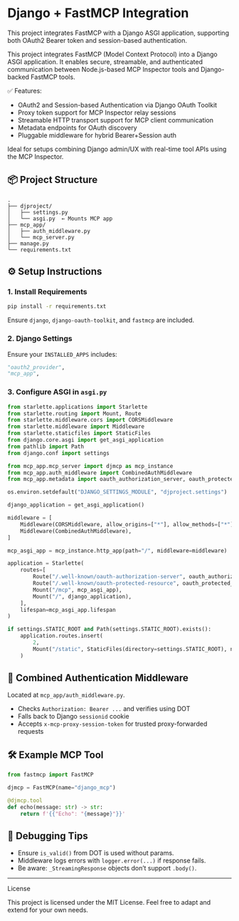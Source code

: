 
# Django + FastMCP Integration

This project integrates FastMCP with a Django ASGI application, supporting both OAuth2 Bearer token and session-based authentication.

This project integrates FastMCP (Model Context Protocol) into a Django ASGI application. It enables secure, streamable, and authenticated communication between Node.js-based MCP Inspector tools and Django-backed FastMCP tools.

✅ Features:
 - OAuth2 and Session-based Authentication via Django OAuth Toolkit
 - Proxy token support for MCP Inspector relay sessions
 - Streamable HTTP transport support for MCP client communication
 - Metadata endpoints for OAuth discovery
 - Pluggable middleware for hybrid Bearer+Session auth

Ideal for setups combining Django admin/UX with real-time tool APIs using the MCP Inspector.

## 📦 Project Structure

```
.
├── djproject/
│   ├── settings.py
│   └── asgi.py  ← Mounts MCP app
├── mcp_app/
│   ├── auth_middleware.py
│   └── mcp_server.py
├── manage.py
└── requirements.txt
```

## ⚙️ Setup Instructions

### 1. Install Requirements

```bash
pip install -r requirements.txt
```

Ensure `django`, `django-oauth-toolkit`, and `fastmcp` are included.

### 2. Django Settings

Ensure your `INSTALLED_APPS` includes:

```python
"oauth2_provider",
"mcp_app",
```

### 3. Configure ASGI in `asgi.py`

```python
from starlette.applications import Starlette
from starlette.routing import Mount, Route
from starlette.middleware.cors import CORSMiddleware
from starlette.middleware import Middleware
from starlette.staticfiles import StaticFiles
from django.core.asgi import get_asgi_application
from pathlib import Path
from django.conf import settings

from mcp_app.mcp_server import djmcp as mcp_instance
from mcp_app.auth_middleware import CombinedAuthMiddleware
from mcp_app.metadata import oauth_authorization_server, oauth_protected_resource

os.environ.setdefault("DJANGO_SETTINGS_MODULE", "djproject.settings")

django_application = get_asgi_application()

middleware = [
    Middleware(CORSMiddleware, allow_origins=["*"], allow_methods=["*"], allow_headers=["*"]),
    Middleware(CombinedAuthMiddleware),
]

mcp_asgi_app = mcp_instance.http_app(path="/", middleware=middleware)

application = Starlette(
    routes=[
        Route("/.well-known/oauth-authorization-server", oauth_authorization_server, methods=["GET", "OPTIONS"]),
        Route("/.well-known/oauth-protected-resource", oauth_protected_resource, methods=["GET", "OPTIONS"]),
        Mount("/mcp", mcp_asgi_app),
        Mount("/", django_application),
    ],
    lifespan=mcp_asgi_app.lifespan
)

if settings.STATIC_ROOT and Path(settings.STATIC_ROOT).exists():
    application.routes.insert(
        2,
        Mount("/static", StaticFiles(directory=settings.STATIC_ROOT), name="static")
    )
```

## 🔐 Combined Authentication Middleware

Located at `mcp_app/auth_middleware.py`.

- Checks `Authorization: Bearer ...` and verifies using DOT
- Falls back to Django `sessionid` cookie
- Accepts `x-mcp-proxy-session-token` for trusted proxy-forwarded requests

## 🛠️ Example MCP Tool

```python
from fastmcp import FastMCP

djmcp = FastMCP(name="django_mcp")

@djmcp.tool
def echo(message: str) -> str:
    return f'{{"Echo": "{message}"}}'
```

## 🧪 Debugging Tips

- Ensure `is_valid()` from DOT is used without params.
- Middleware logs errors with `logger.error(...)` if response fails.
- Be aware: `_StreamingResponse` objects don’t support `.body()`.

---
License

This project is licensed under the MIT License. Feel free to adapt and extend for your own needs.